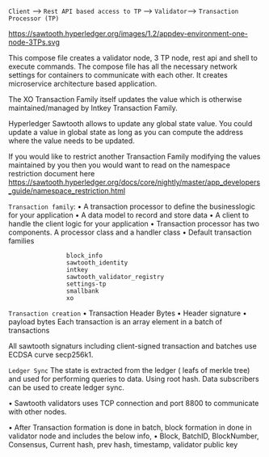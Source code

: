 `Client` --> `Rest API based access to TP` --> `Validator`--> `Transaction Processor (TP)` 

https://sawtooth.hyperledger.org/images/1.2/appdev-environment-one-node-3TPs.svg

This compose file creates a validator node, 3 TP node, rest api and shell to execute commands. The compose file has all the necessary network settings for containers to communicate with each other. It creates microservice architecture based application.


The XO Transaction Family itself updates the value which is otherwise maintained/managed by Intkey Transaction Family.

Hyperledger Sawtooth allows to update any global state value. You could update a value in global state as long as you can compute the address where the value needs to be updated.

If you would like to restrict another Transaction Family modifying the values maintained by you then you would want to read on the namespace restriction document here https://sawtooth.hyperledger.org/docs/core/nightly/master/app_developers_guide/namespace_restriction.html


`Transaction family`:
    • A transaction processor to define the businesslogic for your application
    • A data model to record and store data
    • A client to handle the client logic for your application
    • Transaction processor has two components. A    processor class and a handler class
    • Default transaction families

                    block_info
                    sawtooth_identity
                    intkey
                    sawtooth_validator_registry
                    settings-tp
                    smallbank
                    xo


`Transaction creation`
        • Transaction Header Bytes
        • Header signature 
        • payload bytes
Each transaction is an array element in a batch of transactions

All sawtooth signaturs including client-signed transaction and batches use ECDSA curve secp256k1.

`Ledger Sync`
    The state is extracted from the ledger ( leafs of merkle tree) and used for performing queries to data. Using root hash. Data subscribers can be used to create ledger sync.

• Sawtooth validators uses TCP connection and port 8800 to communicate with other nodes.


• After Transaction formation is done in batch, block formation in done in validator node and includes the below info,
            • Block, BatchID, BlockNumber, Consensus, Current hash, prev hash, timestamp, validator public key



